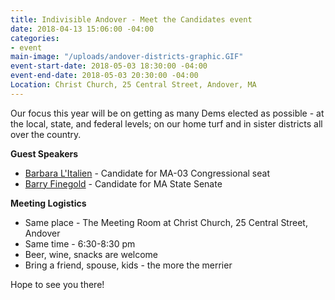```yaml
---
title: Indivisible Andover - Meet the Candidates event
date: 2018-04-13 15:06:00 -04:00
categories:
- event
main-image: "/uploads/andover-districts-graphic.GIF"
event-start-date: 2018-05-03 18:30:00 -04:00
event-end-date: 2018-05-03 20:30:00 -04:00
Location: Christ Church, 25 Central Street, Andover, MA
---
```


Our focus this year will be on getting as many Dems elected as possible - at the local, state, and federal levels; on our home turf and in sister districts all over the country.

**Guest Speakers**
* [Barbara L'Italien](http://teambarbara.com/) - Candidate for MA-03 Congressional seat
* [Barry Finegold](https://www.barryfinegold.com/) - Candidate for MA State Senate

**Meeting Logistics**
* Same place - The Meeting Room at Christ Church, 25 Central Street, Andover
* Same time - 6:30-8:30 pm
* Beer, wine, snacks are welcome
* Bring a friend, spouse, kids - the more the merrier

Hope to see you there!